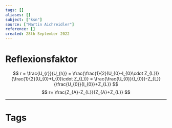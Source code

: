 ```yaml
---
tags: []
aliases: []
subject: ["ksn"]
source: ["Martin Aichreidler"]
reference: []
created: 28th September 2022
---
```


# Reflexionsfaktor
$$
r = \frac{U_{r}}{U_{h}} = \frac{\frac{1}{2}(U_{0}-I_{0}\cdot Z_{L})}{\frac{1}{2}(U_{0}+I_{0}\cdot Z_{L})} = \frac{\frac{U_{0}}{I_{0}}-Z_{L}}{\frac{U_{0}}{I_{0}}+Z_{L}}
$$
$$
r= \frac{Z_{A}-Z_{L}}{Z_{A}+Z_{L}}
$$


---
# Tags